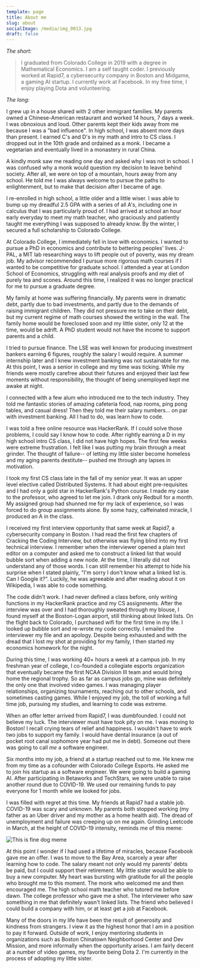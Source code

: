 ```yaml
---
template: page
title: About me
slug: about
socialImage: /media/img_0013.jpg
draft: false
---
```

*The short:*

> I graduated from Colorado College in 2019 with a degree in Mathematical Economics. I am a self taught coder. I previously worked at Rapid7, a cybersecurity company in Boston and Midgame, a gaming AI startup. I currently work at Facebook. In my free time, I enjoy playing Dota and volunteering.

*The long:*

I grew up in a house shared with 2 other immigrant families. My parents owned a Chinese-American restaurant and worked 14 hours, 7 days a week. I was obnoxious and loud. Other parents kept their kids away from me because I was a "bad influence". In high school, I was absent more days than present. I earned C's and D's in my math and intro to CS class. I dropped out in the 10th grade and ordained as a monk. I became a vegetarian and eventually lived in a monastery in rural China. 

A kindly monk saw me reading one day and asked why I was not in school. I was confused why a monk would question my decision to leave behind society. After all, we were on top of a mountain, hours away from any school. He told me I was always welcome to pursue the paths to enlightenment, but to make that decision after I became of age. 

I re-enrolled in high school, a little older and a little wiser. I was able to bump up my dreadful 2.5 GPA with a series of all A's, including one in calculus that I was particularly proud of. I had arrived at school an hour early everyday to meet my math teacher, who graciously and patiently taught me everything I was supposed to already know. By the winter, I secured a full scholarship to Colorado College.

At Colorado College, I immediately fell in love with economics. I wanted to pursue a PhD in economics and contribute to bettering peoples' lives. J-PAL, a MIT lab researching ways to lift people out of poverty, was my dream job. My advisor recommended I pursue more rigorous math courses if I wanted to be competitive for graduate school. I attended a year at London School of Economics, struggling with real analysis proofs and my diet of purely tea and scones. Around this time, I realized it was no longer practical for me to pursue a graduate degree.

My family at home was suffering financially. My parents were in dramatic debt, partly due to bad investments, and partly due to the demands of raising immigrant children. They did not pressure me to take on their debt, but my current regime of math courses showed the writing in the wall. The family home would be foreclosed soon and my little sister, only 12 at the time, would be adrift. A PhD student would not have the income to support parents and a child. 

I tried to pursue finance. The LSE was well known for producing investment bankers earning 6 figures, roughly the salary I would require. A summer internship later and I knew investment banking was not sustainable for me. At this point, I was a senior in college and my time was ticking. While my friends were mostly carefree about their futures and enjoyed their last few moments without responsibility, the thought of being unemployed kept me awake at night. 

I connected with a few alum who introduced me to the tech industry. They told me fantastic stories of amazing cafeteria food, nap rooms, ping pong tables, and casual dress! Then they told me their salary numbers... on par with investment banking. All I had to do, was learn how to code.

I was told a free online resource was HackerRank. If I could solve those problems, I could say I know how to code. After rightly earning a D in my high school intro CS class, I did not have high hopes. The first few weeks were extreme frustration. I felt like I was putting my brain through a meat grinder. The thought of failure-- of letting my little sister become homeless and my aging parents destitute-- pushed me through any lapses in motivation. 

I took my first CS class late in the fall of my senior year. It was an upper level elective called Distributed Systems. It had about eight pre-requisites and I had only a gold star in HackerRank's Python course. I made my case to the professor, who agreed to let me join. I drank only Redbull for a month. My assigned group had shunned me for my lack of experience, so I was forced to do group assignments alone. By some hazy, caffeinated miracle, I produced an A in the class. 

I received my first interview opportunity that same week at Rapid7, a cybersecurity company in Boston. I had read the first few chapters of Cracking the Coding Interview, but otherwise was flying blind into my first technical interview. I remember when the interviewer opened a plain text editor on a computer and asked me to construct a linked list that would bubble sort when adding a new node. At the time, I literally did not understand any of those words. I can still remember his attempt to hide his surprise when I stated plainly, "I'm sorry I don't know what a linked list is. Can I Google it?". Luckily, he was agreeable and after reading about it on Wikipedia, I was able to code something. 

The code didn't work. I had never defined a class before, only writing functions in my HackerRank practice and my CS assignments. After the interview was over and I had thoroughly sweated through my blouse, I found myself at the Boston-Logan airport, still thinking about linked lists. On the flight back to Colorado, I purchased wifi for the first time in my life. I looked up bubble sort and re-wrote my code correctly. I emailed the interviewer my file and an apology. Despite being exhausted and with the dread that I lost my shot at providing for my family, I then started my economics homework for the night.

During this time, I was working 40+ hours a week at a campus job. In my freshman year of college, I co-founded a collegiate esports organization that eventually became the first NCAA Division III team and would bring home the regional trophy. So as far as campus jobs go, mine was definitely the only one that involved video games. I was managing player relationships, organizing tournaments, reaching out to other schools, and sometimes casting games. While I enjoyed my job, the toll of working a full time job, pursuing my studies, and learning to code was extreme. 

When an offer letter arrived from Rapid7, I was dumbfounded. I could not believe my luck. The interviewer must have took pity on me. I was moving to Boston! I recall crying tears of relief and happiness. I wouldn't have to work two jobs to support my family. I would have dental insurance (a out of pocket root canal sophomore year had put me in debt). Someone out there was going to call *me* a software engineer. 

Six months into my job, a friend at a startup reached out to me. He knew me from my time as a cofounder with Colorado College Esports. He asked me to join his startup as a software engineer. We were going to build a gaming AI. After participating in Betaworks and TechStars, we were unable to raise another round due to COVID-19. We used our remaining funds to pay everyone for 1 month while we looked for jobs. 

I was filled with regret at this time. My friends at Rapid7 had a stable job. COVID-19 was scary and unknown. My parents both stopped working (my father as an Uber driver and my mother as a home health aid). The dread of unemployment and failure was creeping up on me again. Grinding Leetcode in March, at the height of COVID-19 intensity, reminds me of this meme:

![This is fine dog meme](/media/05onfire1_xp-jumbo-v2.jpg "Grinding Leetcode at the height of the pandemic scare")

At this point I wonder if I had used a lifetime of miracles, because Facebook gave me an offer. I was to move to the Bay Area, scarcely a year after learning how to code. The salary meant not only would my parents' debts be paid, but I could support their retirement. My little sister would be able to buy a new computer. My heart was bursting with gratitude for all the people who brought me to this moment. The monk who welcomed me and then encouraged me. The high school math teacher who tutored me before dawn. The college professor who gave me a shot. The interviewer who saw something in me that definitely wasn't linked lists. The friend who believed I could build a company with him, or at least get a job at Facebook. 

Many of the doors in my life have been the result of generosity and kindness from strangers. I view it as the highest honor that I am in a position to pay it forward. Outside of work, I enjoy mentoring students in organizations such as Boston Chinatown Neighborhood Center and Dev Mission, and more informally when the opportunity arises. I am fairly decent at a number of video games, my favorite being Dota 2. I'm currently in the process of adopting my little sister.